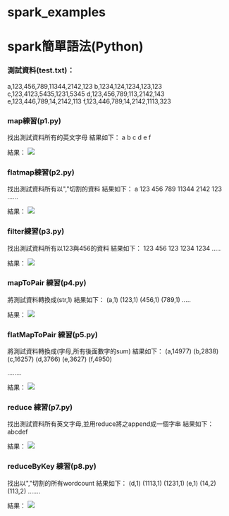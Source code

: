 # spark_examples
# spark簡單語法(Python)

### 測試資料(test.txt)：
a,123,456,789,11344,2142,123
b,1234,124,1234,123,123
c,123,4123,5435,1231,5345
d,123,456,789,113,2142,143
e,123,446,789,14,2142,113
f,123,446,789,14,2142,1113,323

### map練習(p1.py)
找出測試資料所有的英文字母
結果如下：
a
b
c
d
e
f

結果：
![](https://i.imgur.com/gBG6Mkc.png)
### flatmap練習(p2.py)
找出測試資料所有以","切割的資料
結果如下：
a
123
456
789
11344
2142
123
......

結果：
![](https://i.imgur.com/9X4C4FY.png)
### filter練習(p3.py)
找出測試資料所有以123與456的資料
結果如下：
123
456
123
1234
1234
.....

結果：
![](https://i.imgur.com/TIJgW6u.png)
### mapToPair 練習(p4.py)
將測試資料轉換成(str,1)
結果如下：
(a,1)
(123,1)
(456,1)
(789,1)
.....

結果：
![](https://i.imgur.com/PGbRZ0Z.png)
### flatMapToPair 練習(p5.py)
將測試資料轉換成(字母,所有後面數字的sum)
結果如下：
(a,14977)
(b,2838)
(c,16257)
(d,3766)
(e,3627)
(f,4950)

........

結果：
![](https://i.imgur.com/XQ161LE.png)
### reduce 練習(p7.py)
找出測試資料所有英文字母,並用reduce將之append成一個字串
結果如下：
abcdef

結果：
![](https://i.imgur.com/t9DMeJq.png)
### reduceByKey 練習(p8.py)
找出以","切割的所有wordcount
結果如下：
(d,1)
(1113,1)
(1231,1)
(e,1)
(14,2)
(113,2)
.......

結果：
![](https://i.imgur.com/VhAoD3c.png)

